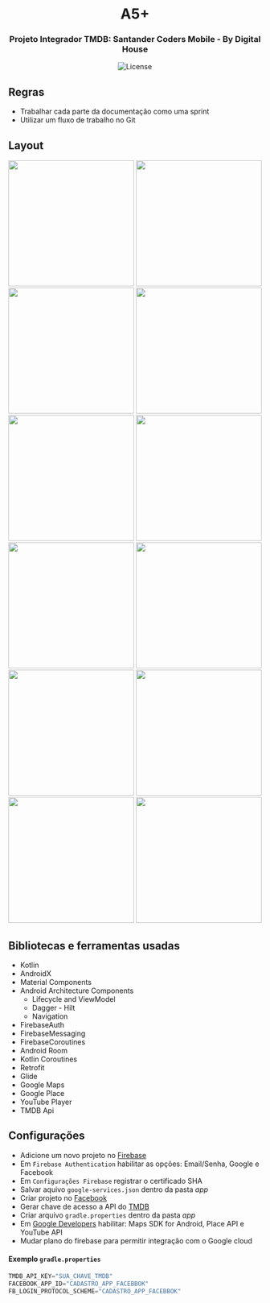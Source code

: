 <h1 align="center">
 A5+
</h1>

<h3 align="center">
 Projeto Integrador TMDB: Santander Coders Mobile - By Digital House
</h3>

<p align="center">  
  <img alt="License" src="https://img.shields.io/badge/license-MIT-%2304D361">
</p>

## Regras

- Trabalhar cada parte da documentação como uma sprint
- Utilizar um fluxo de trabalho no Git

## Layout
<div align="center" style="">
  <img src="https://github.com/abraaofaco/projeto-integrador-dh/blob/master/screenshot/Screenshot_01.png?sanitize=true&raw=true" width="250px" />
  <img src="https://github.com/abraaofaco/projeto-integrador-dh/blob/master/screenshot/Screenshot_02.png?sanitize=true&raw=true" width="250px" />
  <img src="https://github.com/abraaofaco/projeto-integrador-dh/blob/master/screenshot/Screenshot_03.png?sanitize=true&raw=true" width="250px" />
  <img src="https://github.com/abraaofaco/projeto-integrador-dh/blob/master/screenshot/Screenshot_04.png?sanitize=true&raw=true" width="250px" />
  <img src="https://github.com/abraaofaco/projeto-integrador-dh/blob/master/screenshot/Screenshot_05.png?sanitize=true&raw=true" width="250px" />
  <img src="https://github.com/abraaofaco/projeto-integrador-dh/blob/master/screenshot/Screenshot_06.png?sanitize=true&raw=true" width="250px" />
  <img src="https://github.com/abraaofaco/projeto-integrador-dh/blob/master/screenshot/Screenshot_07.png?sanitize=true&raw=true" width="250px" />
  <img src="https://github.com/abraaofaco/projeto-integrador-dh/blob/master/screenshot/Screenshot_08.png?sanitize=true&raw=true" width="250px" />
  <img src="https://github.com/abraaofaco/projeto-integrador-dh/blob/master/screenshot/Screenshot_09.png?sanitize=true&raw=true" width="250px" />
  <img src="https://github.com/abraaofaco/projeto-integrador-dh/blob/master/screenshot/Screenshot_10.png?sanitize=true&raw=true" width="250px" />
  <img src="https://github.com/abraaofaco/projeto-integrador-dh/blob/master/screenshot/Screenshot_11.png?sanitize=true&raw=true" width="250px" />
  <img src="https://github.com/abraaofaco/projeto-integrador-dh/blob/master/screenshot/Screenshot_12.png?sanitize=true&raw=true" width="250px" />
</div>

## Bibliotecas e ferramentas usadas

- Kotlin
- AndroidX
- Material Components
- Android Architecture Components
  - Lifecycle and ViewModel
  - Dagger - Hilt
  - Navigation
- FirebaseAuth
- FirebaseMessaging
- FirebaseCoroutines
- Android Room
- Kotlin Coroutines
- Retrofit
- Glide
- Google Maps
- Google Place
- YouTube Player
- TMDB Api

## Configurações

- Adicione um novo projeto no [Firebase](https://console.firebase.google.com/u/0/?pli=1)
- Em `Firebase Authentication` habilitar as opções: Email/Senha, Google e Facebook
- Em `Configurações Firebase` registrar o certificado SHA
- Salvar aquivo `google-services.json` dentro da pasta *app*
- Criar projeto no [Facebook](https://developers.facebook.com/apps/)
- Gerar chave de acesso a API do [TMDB](https://developers.themoviedb.org/3/getting-started/introduction)
- Criar arquivo `gradle.properties` dentro da pasta *app*
- Em [Google Developers](https://console.developers.google.com/) habilitar: Maps SDK for Android, Place API e YouTube API
- Mudar plano do firebase para permitir integração com o Google cloud 

#### Exemplo `gradle.properties`
```js
TMDB_API_KEY="SUA_CHAVE_TMDB"
FACEBOOK_APP_ID="CADASTRO_APP_FACEBBOK"
FB_LOGIN_PROTOCOL_SCHEME="CADASTRO_APP_FACEBBOK"
```

